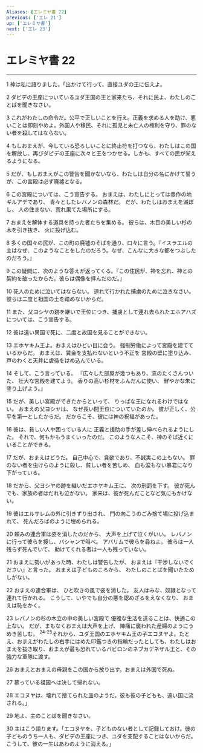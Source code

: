 ```yaml
---
Aliases: [エレミヤ書 22]
previous: ['エレ 21']
up: ['エレミヤ書']
next: ['エレ 23']
---
```

# エレミヤ書 22

***




1 
神は私に語りました。「出かけて行って、直接ユダの王に伝えよ。 



2 
ダビデの王座についているユダ王国の王と家来たち、それに民よ、わたしのことばを聞きなさい。 



3 
これがわたしの命令だ。公平で正しいことを行え。正義を求める人を助け、悪いことは即刻やめよ。外国人や移民、それに孤児と未亡人の権利を守り、罪のない者を殺してはならない。 



4 
もしおまえが、今している恐ろしいことに終止符を打つなら、わたしはこの国を解放し、再びダビデの王座に次々と王をつかせる。しかも、すべての民が栄えるようになる。 



5 
だが、もしおまえがこの警告を聞かないなら、わたしは自分の名にかけて誓うが、この宮殿は必ず廃墟となる。 



6 
この宮殿については、こう宣告する。 おまえは、わたしにとっては豊作の地ギルアデであり、 青々としたレバノンの森林だ。 だが、わたしはおまえを滅ぼし、 人の住まない、荒れ果てた場所にする。 



7 
おまえを解体する道具を持った者たちを集める。 彼らは、木目の美しい杉の木を引き抜き、 火に投げ込む。 



8 
多くの国々の民が、この町の廃墟のそばを通り、口々に言う。『イスラエルの主はなぜ、このようなことをしたのだろう。なぜ、こんなに大きな都をつぶしたのだろう。』 



9 
この疑問に、次のような答えが返ってくる。『この住民が、神を忘れ、神との契約を破ったからだ。彼らは偶像を拝んだのだ。』 



10 
死人のために泣いてはならない。 連れて行かれた捕虜のために泣きなさい。 彼らは二度と祖国の土を踏めないからだ。 



11 
また、父ヨシヤの跡を継いで王位につき、捕虜として連れ去られたエホアハズについては、こう宣告する。 



12 
彼は遠い異国で死に、二度と故国を見ることができない。 



13 
エホヤキム王よ。おまえはひどい目に会う。 強制労働によって宮殿を建てているからだ。 おまえは、賃金を支払わないという不正を 宮殿の壁に塗り込み、 戸のわくと天井に虐待をはめ込んでいる。 



14 
そして、こう言っている。 『広々した部屋が幾つもあり、窓のたくさんついた、 壮大な宮殿を建てよう。 香りの高い杉材をふんだんに使い、 鮮やかな朱に塗り上げよう。』 



15 
だが、美しい宮殿ができたからといって、 りっぱな王になれるわけではない。 おまえの父ヨシヤは、 なぜ長い間王位についていたのか。 彼が正しく、公平を第一としたからだ。 だからこそ、彼には神の祝福があった。 



16 
彼は、貧しい人や困っている人に 正義と援助の手が差し伸べられるようにした。 それで、何もかもうまくいったのだ。 このような人こそ、神のそば近くにいることができる。 



17 
だが、おまえはどうだ。 自己中心で、貪欲であり、不誠実この上もない。 罪のない者を虫けらのように殺し、貧しい者を苦しめ、 血も涙もない暴君になり下がっている。 



18 
だから、父ヨシヤの跡を継いだエホヤキム王に、 次の刑罰を下す。 彼が死んでも、家族の者はだれも泣かない。 家来は、彼が死んだことなど気にもかけない。 



19 
彼はエルサレムの外に引きずり出され、 門の向こうのごみ捨て場に投げ込まれて、 死んだろばのように埋められる。 



20 
頼みの連合軍は姿を消したのだから、 大声を上げて泣くがいい。 レバノンに行って彼らを捜し、バシャンで叫べ。 アバリムで彼らを尋ねよ。 彼らは一人残らず死んでいて、 助けてくれる者は一人も残っていない。 



21 
おまえに勢いがあった時、わたしは警告したが、 おまえは『干渉しないでください』と言った。 おまえは子どものころから、 わたしのことばを聞いたためしがない。 



22 
おまえの連合軍は、 ひと吹きの風で姿を消した。 友人はみな、奴隷となって連れて行かれる。 こうして、いやでも自分の悪を認めざるをえなくなり、 おまえは恥をかく。 



23 
レバノンの杉の木立の中の美しい宮殿で 優雅な生活を送ることは、快適この上ない。 だが、まもなくおまえは大声を上げ、 陣痛に襲われた産婦のようにうめき苦しむ。 <sup class="versenum">24-25</sup>それから、ユダ王国のエホヤキム王の子エコヌヤよ。たとえ、おまえがわたしの右手にはめた印鑑つきの指輪だったとしても、わたしはおまえを抜き取り、おまえが最も恐れているバビロンのネブカデネザル王と、その強力な軍隊に渡す。 



26 
おまえとおまえの母親をこの国から放り出す。おまえは外国で死ぬ。 



27 
慕っている祖国へは決して帰れない。 



28 
エコヌヤは、壊れて捨てられた皿のようだ。彼も彼の子どもも、遠い国に流される。」 



29 
地よ、主のことばを聞きなさい。 



30 
主はこう語ります。「エコヌヤを、子どものない者として記録しておけ。彼の子どものうち一人も、ダビデの王座につき、ユダを支配することはないからだ。こうして、彼の一生はあわのように消える。」
